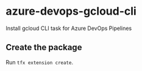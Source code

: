 # azure-devops-gcloud-cli
Install gcloud CLI task for Azure DevOps Pipelines

## Create the package

Run `tfx extension create`.
